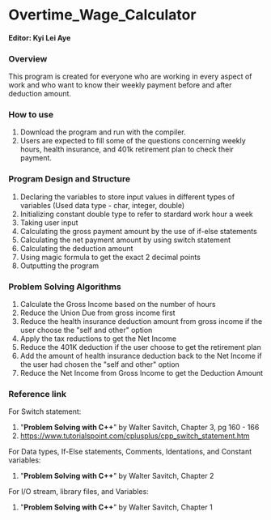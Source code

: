 # Overtime_Wage_Calculator
#### Editor: Kyi Lei Aye

### Overview
This program is created for everyone who are working in every aspect of work and who want to know their weekly payment before and after deduction amount.

### How to use 
1. Download the program and run with the compiler.
2. Users are expected to fill some of the questions concerning weekly hours, health insurance, and 401k retirement plan to check their payment.

### Program Design and Structure
1. Declaring the variables to store input values in different types of variables (Used data type - char, integer, double)
2. Initializing constant double type to refer to stardard work hour a week
3. Taking user input 
4. Calculating the gross payment amount by the use of if-else statements
5. Calculating the net payment amount by using switch statement
6. Calculating the deduction amount 
7. Using magic formula to get the exact 2 decimal points
8. Outputting the program

### Problem Solving Algorithms
1. Calculate the Gross Income based on the number of hours 
2. Reduce the Union Due from gross income first
3. Reduce the health insurance deduction amount from gross income if the user choose the "self and other" option
4. Apply the tax reductions to get the Net Income
5. Reduce the 401K deduction if the user choose to get the retirement plan
6. Add the amount of health insurance deduction back to the Net Income if the user had chosen the "self and other" option
7. Reduce the Net Income from Gross Income to get the Deduction Amount


### Reference link
For Switch statement:

   1. "**Problem Solving with C++**" by Walter Savitch, Chapter 3, pg 160 - 166
   2. https://www.tutorialspoint.com/cplusplus/cpp_switch_statement.htm

For Data types, If-Else statements, Comments, Identations, and Constant variables:

   1. "**Problem Solving with C++**" by Walter Savitch, Chapter 2
   
For I/O stream, library files, and Variables:

   1. "**Problem Solving with C++**" by Walter Savitch, Chapter 1

